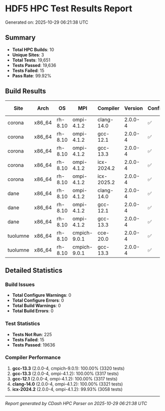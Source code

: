 # HDF5 HPC Test Results Report

Generated on: 2025-10-29 06:21:38 UTC

## Summary

- **Total HPC Builds**: 10
- **Unique Sites**: 3
- **Total Tests**: 19,651
- **Tests Passed**: 19,636
- **Tests Failed**: 15
- **Pass Rate**: 99.92%

## Build Results

| Site | Arch | OS | MPI | Compiler | Version | Configure | Build | Tests | Pass Rate |
|------|------|----|-----|----------|---------|-----------|-------|-------|-----------|
| corona | x86_64 | rh-8.10 | ompi-4.1.2 | clang-14.0 | 2.0.0-4 | ✅ | ✅ | 3321/3321 | 100.0% |
| corona | x86_64 | rh-8.10 | ompi-4.1.2 | gcc-12.1 | 2.0.0-4 | ✅ | ✅ | 3317/3317 | 100.0% |
| corona | x86_64 | rh-8.10 | ompi-4.1.2 | gcc-13.3 | 2.0.0-4 | ✅ | ✅ | 3317/3317 | 100.0% |
| corona | x86_64 | rh-8.10 | ompi-4.1.2 | icx-2024.2 | 2.0.0-4 | ✅ | ✅ | 3056/3058 | 99.9% |
| corona | x86_64 | rh-8.10 | ompi-4.1.2 | icx-2025.2 | 2.0.0-4 | ✅ | ✅ | 0/0 | 0.0% |
| dane | x86_64 | rh-8.10 | ompi-4.1.2 | clang-14.0 | 2.0.0-4 | ✅ | ✅ | 0/0 | 0.0% |
| dane | x86_64 | rh-8.10 | ompi-4.1.2 | gcc-12.1 | 2.0.0-4 | ✅ | ✅ | 0/0 | 0.0% |
| dane | x86_64 | rh-8.10 | ompi-4.1.2 | gcc-13.3 | 2.0.0-4 | ✅ | ✅ | 3305/3318 | 99.6% |
| tuolumne | x86_64 | rh-8.10 | cmpich-9.0.1 | cce-20.0 | 2.0.0-4 | ✅ | ✅ | 0/0 | 0.0% |
| tuolumne | x86_64 | rh-8.10 | cmpich-9.0.1 | gcc-13.3 | 2.0.0-4 | ✅ | ✅ | 3320/3320 | 100.0% |

## Detailed Statistics

### Build Issues
- **Total Configure Warnings**: 0
- **Total Configure Errors**: 0
- **Total Build Warnings**: 0
- **Total Build Errors**: 0

### Test Statistics
- **Tests Not Run**: 225
- **Tests Failed**: 15
- **Tests Passed**: 19636

### Compiler Performance
1. **gcc-13.3** (2.0.0-4, cmpich-9.0.1): 100.00% (3320 tests)
2. **gcc-13.3** (2.0.0-4, ompi-4.1.2): 100.00% (3317 tests)
3. **gcc-12.1** (2.0.0-4, ompi-4.1.2): 100.00% (3317 tests)
4. **clang-14.0** (2.0.0-4, ompi-4.1.2): 100.00% (3321 tests)
5. **icx-2024.2** (2.0.0-4, ompi-4.1.2): 99.93% (3058 tests)

---
*Report generated by CDash HPC Parser on 2025-10-29 06:21:38 UTC*
